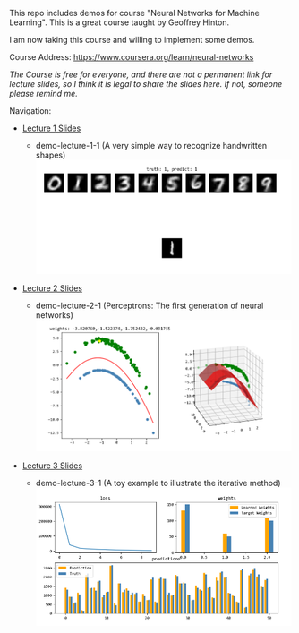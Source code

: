 
This repo includes demos for course "Neural Networks for Machine Learning". This is a great course taught by Geoffrey Hinton.

I am now taking this course and willing to implement some demos.

Course Address:
https://www.coursera.org/learn/neural-networks

_The Course is free for everyone, and there are not a permanent link for lecture slides, so I think it is legal to share the slides here. If not, someone please remind me._

Navigation:

* [Lecture 1 Slides][slide_1]

	* demo-lecture-1-1 (A very simple way to recognize handwritten shapes)
		![demo 1-1](/images/demo-lecture-1-1.png)

* [Lecture 2 Slides][slide_2]

	* demo-lecture-2-1 (Perceptrons: The first generation of neural networks)
		![demo 2-1](/images/demo-lecture-2-1.png)

* [Lecture 3 Slides][slide_3]

	* demo-lecture-3-1 (A toy example to illustrate the iterative method)
		![demo 3-1](/images/demo-lecture-3-1.png)




[slide_1]:/slides/lec-1.pdf
[slide_2]:/slides/lec-2.pdf
[slide_3]:/slides/lec-3.pdf